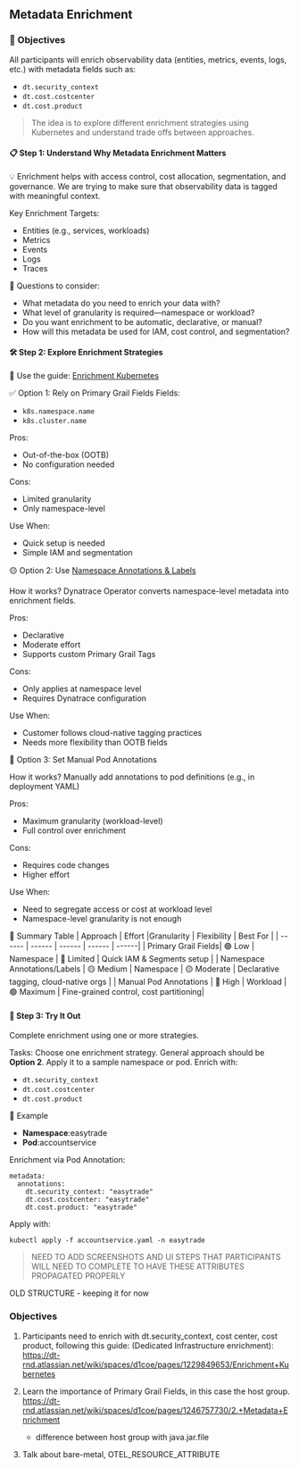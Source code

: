 ## Metadata Enrichment

### 🎯 Objectives
All participants will enrich observability data (entities, metrics, events, logs, etc.) with metadata fields such as:
- `dt.security_context`
- `dt.cost.costcenter`
- `dt.cost.product`
> The idea is to explore different enrichment strategies using Kubernetes and understand trade offs between approaches.

#### 📋 Step 1: Understand Why Metadata Enrichment Matters
💡 Enrichment helps with access control, cost allocation, segmentation, and governance. We are trying to make sure that observability data is tagged with meaningful context.

Key Enrichment Targets:
- Entities (e.g., services, workloads)
- Metrics
- Events
- Logs
- Traces

  
🧠 Questions to consider:
- What metadata do you need to enrich your data with?
- What level of granularity is required—namespace or workload?
- Do you want enrichment to be automatic, declarative, or manual?
- How will this metadata be used for IAM, cost control, and segmentation?


#### 🛠️ Step 2: Explore Enrichment Strategies
🧪 Use the guide: [Enrichment Kubernetes](https://dt-rnd.atlassian.net/wiki/spaces/d1coe/pages/1229849653/Enrichment+Kubernetes)

✅ Option 1: Rely on Primary Grail Fields
Fields:
- `k8s.namespace.name`
- `k8s.cluster.name`
  
Pros:
- Out-of-the-box (OOTB)
- No configuration needed

Cons:
- Limited granularity
- Only namespace-level
  
Use When:
- Quick setup is needed
- Simple IAM and segmentation

🟡 Option 2: Use [Namespace Annotations & Labels](https://docs.dynatrace.com/docs/ingest-from/setup-on-k8s/guides/metadata-automation/k8s-metadata-telemetry-enrichment)

How it works? Dynatrace Operator converts namespace-level metadata into enrichment fields.

Pros:
- Declarative
- Moderate effort
- Supports custom Primary Grail Tags
  
Cons:
- Only applies at namespace level
- Requires Dynatrace configuration
  
Use When:
- Customer follows cloud-native tagging practices
- Needs more flexibility than OOTB fields


🔴 Option 3: Set Manual Pod Annotations

How it works? Manually add annotations to pod definitions (e.g., in deployment YAML)

Pros:
- Maximum granularity (workload-level)
- Full control over enrichment
  
Cons:
- Requires code changes
- Higher effort
  
Use When:
- Need to segregate access or cost at workload level
- Namespace-level granularity is not enough


🧾 Summary Table
| Approach	| Effort	|Granularity |	Flexibility |	Best For |
| ------ | ------ | ------ | ------ | ------|
| Primary Grail Fields|	🟢 Low | Namespace	| 🔴 Limited | 	Quick IAM & Segments setup |
| Namespace Annotations/Labels |	🟡 Medium |	Namespace	| 🟡 Moderate	| Declarative tagging, cloud-native orgs |
| Manual Pod Annotations	| 🔴 High	| Workload | 🟢 Maximum	| Fine-grained control, cost partitioning|


#### 🧩 Step 3: Try It Out

Complete enrichment using one or more strategies.

Tasks:
Choose one enrichment strategy. General approach should be **Option 2**. Apply it to a sample namespace or pod.
Enrich with:
- `dt.security_context`
- `dt.cost.costcenter`
- `dt.cost.product`
  
🧾 Example
- **Namespace**:easytrade
- **Pod**:accountservice

Enrichment via Pod Annotation:
```
metadata:
  annotations:
    dt.security_context: "easytrade"
    dt.cost.costcenter: "easytrade"
    dt.cost.product: "easytrade"

```

Apply with:
```
kubectl apply -f accountservice.yaml -n easytrade
```

> NEED TO ADD SCREENSHOTS AND UI STEPS THAT PARTICIPANTS WILL NEED TO COMPLETE TO HAVE THESE ATTRIBUTES PROPAGATED PROPERLY




OLD STRUCTURE - keeping it for now
### Objectives

1. Participants need to enrich with dt.security_context, cost center, cost product, following this guide: (Dedicated Infrastructure enrichment): https://dt-rnd.atlassian.net/wiki/spaces/d1coe/pages/1229849653/Enrichment+Kubernetes

2. Learn the importance of Primary Grail Fields, in this case the host group. https://dt-rnd.atlassian.net/wiki/spaces/d1coe/pages/1246757730/2.+Metadata+Enrichment
    - difference between host group with java.jar.file

3. Talk about bare-metal, OTEL_RESOURCE_ATTRIBUTE
